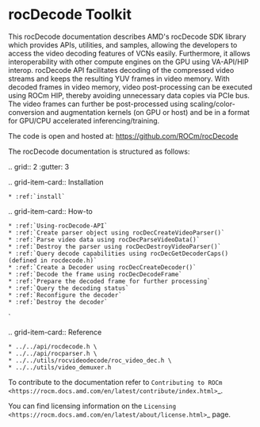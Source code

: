 
# rocDecode Toolkit

This rocDecode documentation describes AMD's rocDecode SDK library which provides APIs, utilities, and samples, allowing the developers to access the video decoding features of VCNs easily. Furthermore, it allows interoperability with other compute engines on the GPU using VA-API/HIP interop. rocDecode API facilitates decoding of the compressed video streams and keeps the resulting YUV frames in video memory. With decoded frames in video memory, video post-processing can be executed using ROCm HIP, thereby avoiding unnecessary data copies via PCIe bus. The video frames can further be post-processed using scaling/color-conversion and augmentation kernels (on GPU or host) and be in a format for GPU/CPU accelerated inferencing/training.

The code is open and hosted at: https://github.com/ROCm/rocDecode

The rocDecode documentation is structured as follows:

.. grid:: 2
  :gutter: 3

  .. grid-item-card:: Installation

    * :ref:`install`

  .. grid-item-card:: How-to

    * :ref:`Using-rocDecode-API`
    * :ref:`Create parser object using rocDecCreateVideoParser()`
    * :ref:`Parse video data using rocDecParseVideoData()`
    * :ref:`Destroy the parser using rocDecDestroyVideoParser()`
    * :ref:`Query decode capabilities using rocDecGetDecoderCaps() (defined in rocdecode.h)`
    * :ref:`Create a Decoder using rocDecCreateDecoder()`
    * :ref:`Decode the frame using rocDecDecodeFrame`
    * :ref:`Prepare the decoded frame for further processing`
    * :ref:`Query the decoding status`
    * :ref:`Reconfigure the decoder`
    * :ref:`Destroy the decoder`
`

  .. grid-item-card:: Reference

    * ../../api/rocdecode.h \
    * ../../api/rocparser.h \
    * ../../utils/rocvideodecode/roc_video_dec.h \
    * ../../utils/video_demuxer.h
  
To contribute to the documentation refer to `Contributing to ROCm  <https://rocm.docs.amd.com/en/latest/contribute/index.html>`_.

You can find licensing information on the `Licensing <https://rocm.docs.amd.com/en/latest/about/license.html>`_ page.
